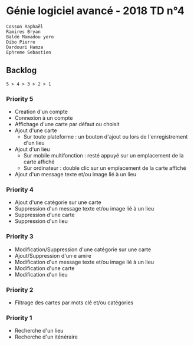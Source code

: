 # Génie logiciel avancé - 2018 TD n°4

```
Cosson Raphaël
Ramires Bryan
Baldé Mamadou yero
Dibo Pierre
Dardouri Hamza
Ephreme Sebastien
```

## Backlog

```
5 > 4 > 3 > 2 > 1
```

### Priority 5

* Creation d'un compte
* Connexion à un compte
* Affichage d'une carte par défaut ou choisit
* Ajout d'une carte
    * Sur toute plateforme : un bouton d'ajout ou lors de l'enregistrement d'un lieu
* Ajout d'un lieu
    * Sur mobile multifonction : resté appuyé sur un emplacement de la carte affiché
    * Sur ordinateur : double clic sur un emplacement de la carte affiché
* Ajout d'un message texte et/ou image lié à un lieu

### Priority 4

* Ajout d'une catégorie sur une carte
* Suppression d'un message texte et/ou image lié à un lieu
* Suppression d'une carte
* Suppression d'un lieu

### Priority 3

* Modification/Suppression d'une catégorie sur une carte
* Ajout/Suppression d'un·e ami·e
* Modification d'un message texte et/ou image lié à un lieu
* Modification d'une carte
* Modification d'un lieu

### Priority 2

* Filtrage des cartes par mots clé et/ou catégories

### Priority 1

* Recherche d'un lieu
* Recherche d'un iténéraire




